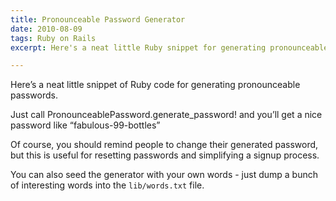 ```yaml
---
title: Pronounceable Password Generator
date: 2010-08-09 
tags: Ruby on Rails
excerpt: Here's a neat little Ruby snippet for generating pronounceable passwords.

---
```


Here’s a neat little snippet of Ruby code for generating pronounceable passwords.

<script src="https://gist.github.com/mysmallidea/1cb61d1bd1e596f7a4182b169a059f35.js"></script>

Just call PronounceablePassword.generate_password! and you’ll get a nice password like “fabulous-99-bottles”

Of course, you should remind people to change their generated password, but this is useful for resetting passwords and simplifying a signup process.

You can also seed the generator with your own words - just dump a bunch of interesting words into the `lib/words.txt` file.

